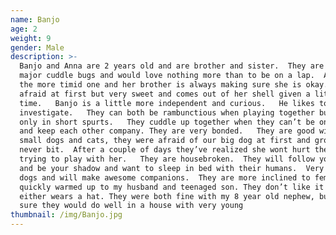 ```yaml
---
name: Banjo
age: 2
weight: 9
gender: Male
description: >-
  Banjo and Anna are 2 years old and are brother and sister.  They are both
  major cuddle bugs and would love nothing more than to be on a lap.  Anna is
  the more timid one and her brother is always making sure she is okay.   She is
  afraid at first but very sweet and comes out of her shell given a little
  time.   Banjo is a little more independent and curious.   He likes to play and
  investigate.   They can both be rambunctious when playing together but usually
  only in short spurts.   They cuddle up together when they can’t be on a lap
  and keep each other company. They are very bonded.   They are good with other
  small dogs and cats, they were afraid of our big dog at first and growled but
  never bit.  After a couple of days they’ve realized she wont hurt them and are
  trying to play with her.   They are housebroken.  They will follow you around
  and be your shadow and want to sleep in bed with their humans.  Very sweet
  dogs and will make awesome companions.  They are more inclined to females but
  quickly warmed up to my husband and teenaged son. They don’t like it when
  either wears a hat. They were both fine with my 8 year old nephew, but not
  sure they would do well in a house with very young
thumbnail: /img/Banjo.jpg
---
```



